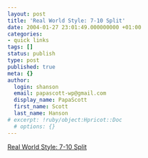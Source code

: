 ```yaml
---
layout: post
title: 'Real World Style: 7-10 Split'
date: 2004-01-27 23:01:49.000000000 +01:00
categories:
- quick links
tags: []
status: publish
type: post
published: true
meta: {}
author:
  login: shanson
  email: papascott-wp@gmail.com
  display_name: PapaScott
  first_name: Scott
  last_name: Hanson
# excerpt: !ruby/object:Hpricot::Doc
  # options: {}
---
```

<p><a title="Found by accident, a CSS technique I've never been able to get right" href="http://realworldstyle.com/split.html">Real World Style: 7-10 Split</a></p>
